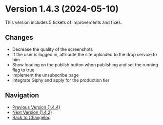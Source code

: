 # Version 1.4.3 (2024-05-10)

This version includes 5 tickets of improvements and fixes.

## Changes

- Decrease the quality of the screenshots
- If the user is logged in, attribute the site uploaded to the drop service to him
- Show loading on the publish button when publishing and set the running flag to true
- Implement the unsubscribe page
- Integrate Giphy and apply for the production tier

## Navigation

- [Previous Version (1.4.4)](1.4.4.md)
- [Next Version (1.4.2)](1.4.2.md)
- [Back to Changelog](../changelog.md)